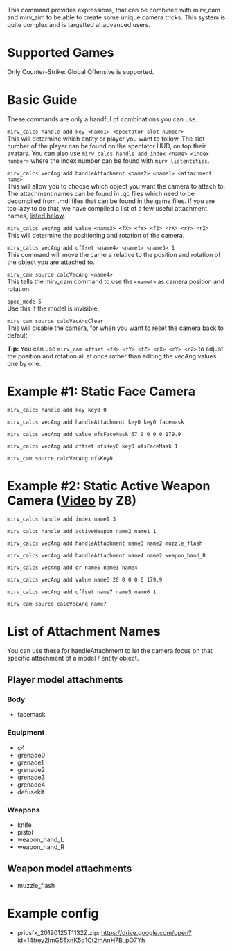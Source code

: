 This command provides expressions, that can be combined with mirv_cam and mirv_aim to be able to create some unique camera tricks. This system is quite complex and is targetted at advanced users.

# Supported Games

Only Counter-Strike: Global Offensive is supported.

# Basic Guide

These commands are only a handful of combinations you can use.  

`mirv_calcs handle add key <name1> <spectator slot number>`  
This will determine which entity or player you want to follow. The slot number of the player can be found on the spectator HUD, on top their avatars. You can also use `mirv_calcs handle add index <name> <index number>` where the index number can be found with `mirv_listentities`.

`mirv_calcs vecAng add handleAttachment <name2> <name1> <attachment name>`  
This will allow you to choose which object you want the camera to attach to. The attachment names can be found in .qc files which need to be decompiled from .mdl files that can be found in the game files. If you are too lazy to do that, we have compiled a list of a few useful attachment names, [listed below](https://github.com/advancedfx/advancedfx/wiki/Source%3Amirv_calcs#list-of-attachment-names).  

`mirv_calcs vecAng add value <name3> <fX> <fY> <fZ> <rX> <rY> <rZ>`  
This will determine the positioning and rotation of the camera.  

`mirv_calcs vecAng add offset <name4> <name1> <name3> 1`  
This command will move the camera relative to the position and rotation of the object you are attached to. 

`mirv_cam source calcVecAng <name4>`  
 This tells the mirv_cam command to use the `<name4>` as camera position and rotation.  

`spec_mode 5`  
Use this if the model is invisible.  

`mirv_cam source calcVecAngClear`  
This will disable the camera, for when you want to reset the camera back to default.  

**Tip:** You can use `mirv_cam offset <fX> <fY> <fZ> <rX> <rY> <rZ>` to adjust the position and rotation all at once rather than editing the vecAng values one by one.  

# Example #1: Static Face Camera

`mirv_calcs handle add key key0 0`  

`mirv_calcs vecAng add handleAttachment key0 key0 facemask`  

`mirv_calcs vecAng add value ofsFaceMask 67 0 0 0 0 179.9`  

`mirv_calcs vecAng add offset ofsKey0 key0 ofsFaceMask 1`  

`mirv_cam source calcVecAng ofsKey0`

# Example #2: Static Active Weapon Camera ([Video](https://www.youtube.com/watch?v=WtKC8uz57o8) by Z8)

`mirv_calcs handle add index name1 3`  

`mirv_calcs handle add activeWeapon name2 name1 1`  

`mirv_calcs vecAng add handleAttachment name3 name2 muzzle_flash`  

`mirv_calcs vecAng add handleAttachment name4 name2 weapon_hand_R`  

`mirv_calcs vecAng add or name5 name3 name4`  

`mirv_calcs vecAng add value name6 20 0 0 0 0 179.9`  

`mirv_calcs vecAng add offset name7 name5 name6 1`  

`mirv_cam source calcVecAng name7`

# List of Attachment Names

You can use these for handleAttachment to let the camera focus on that specific attachment of a model / entity object.

## Player model attachments

### Body
* facemask 
### Equipment
* c4
* grenade0
* grenade1
* grenade2
* grenade3
* grenade4
* defusekit
### Weapons
* knife
* pistol
* weapon_hand_L
* weapon_hand_R 

## Weapon model attachments

* muzzle_flash

# Example config

- priusfx_20190125T1132Z.zip: https://drive.google.com/open?id=14frey2ImG5TxnK5q1Ct2mAnH7B_pO7Yh
